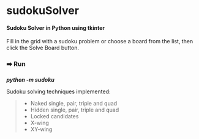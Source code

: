 # sudokuSolver
#### **Sudoku Solver in Python using tkinter**

Fill in the grid with a sudoku problem or choose a board from the list, then click the Solve Board button.

### ➡️ Run 
***python -m sudoku***

Sudoku solving techniques implemented:
> - Naked single, pair, triple and quad
> - Hidden single, pair, triple and quad
> - Locked candidates
> - X-wing
> - XY-wing
